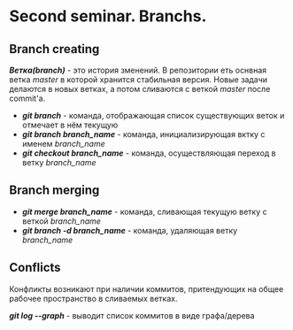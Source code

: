 # Second seminar. Branchs.

## Branch creating

__*Ветка(branch)*__ - это история зменений. В репозитории еть оснвная ветка *master* в которой хранится стабильная версия. Новые задачи делаются в новых ветках, а потом сливаются с веткой *master* после commit'а.

* __*git branch*__ - команда, отображающая список существующих веток и отмечает в нём текущую 
* __*git branch branch_name*__ - команда, инициализирующая вктку с именем *branch_name* 
* __*git checkout branch_name*__ - команда, осуществляющая переход в ветку *branch_name*

## Branch merging

* __*git merge branch_name*__ - команда, сливающая текущую ветку с веткой *branch_name*
* __*git branch -d branch_name*__ - команда, удаляющая ветку *branch_name* 

## Conflicts

Конфликты возникают при наличии коммитов, притендующих на общее рабочее пространство в сливаемых ветках. 

__*git log --graph*__ - выводит список коммитов в виде графа/дерева 
